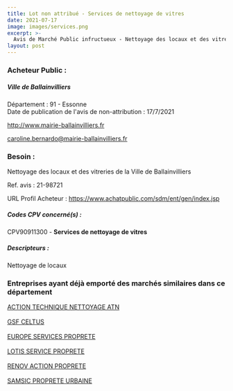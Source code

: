 ```yaml
---
title: Lot non attribué - Services de nettoyage de vitres
date: 2021-07-17
image: images/services.png
excerpt: >-
  Avis de Marché Public infructueux - Nettoyage des locaux et des vitreries de la Ville de Ballainvilliers
layout: post
---
```


### Acheteur Public :
##### Ville de Ballainvilliers
Département : 91 - Essonne<br/>
Date de publication de l'avis de non-attribution : 17/7/2021


http://www.mairie-ballainvilliers.fr

caroline.bernardo@mairie-ballainvilliers.fr


### Besoin :

Nettoyage des locaux et des vitreries de la Ville de Ballainvilliers

Ref. avis : 21-98721

URL Profil Acheteur : https://www.achatpublic.com/sdm/ent/gen/index.jsp

##### Codes CPV concerné(s) :
CPV90911300 - **Services de nettoyage de vitres** <br/>

##### Descripteurs :
Nettoyage de locaux <br/>

### Entreprises ayant déjà emporté des marchés similaires dans ce département
<a href="/entreprise-547/siren-327215869">ACTION TECHNIQUE NETTOYAGE ATN</a><br/><br/>
<a href="/entreprise-549/siren-344483003">GSF CELTUS</a><br/><br/>
<a href="/entreprise-559/siren-423888932">EUROPE SERVICES PROPRETE</a><br/><br/>
<a href="/entreprise-568/siren-502939275">LOTIS SERVICE PROPRETE</a><br/><br/>
<a href="/entreprise-570/siren-524177110">RENOV ACTION PROPRETE</a><br/><br/>
<a href="/entreprise-578/siren-814632642">SAMSIC PROPRETE URBAINE</a><br/><br/>
